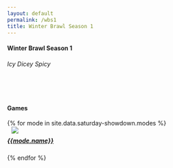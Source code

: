 ```yaml
---
layout: default
permalink: /wbs1
title: Winter Brawl Season 1
---
```


<div class="row">
    <div class="col s12 center-align bg-light-ice">
        <h4 class="logo-text">Winter Brawl Season 1</h4>
        <h6 class="logo-sub-text">Icy Dicey Spicy</h6>
        <br>
    </div>
</div>
<div class="container"> 
    <div class="row">
        <div class="col s12 m12 l12 center-align">
            <script type="text/javascript" src="/assets/js/timer.js"></script>
            <div id="clockdiv">
              <div>
                <span class="days"></span>
              </div>
              <div>
                <span class="hours"></span>
              </div>
              <div>
                <span class="minutes"></span>
              </div>
              <div class="">
                <span class="seconds"></span>
              </div>
            </div>
            <script>
                var deadline = new Date("2021-01-02T13:00:00.000+00:00");
                initializeClock('clockdiv', deadline);
            </script>
        </div>
        <div class="col s12 m12 l12 center-align">
            <br>
            <div class="divider thin-winter-shadow full-width"></div>
            <h4 class="dark-winter-text logo-text">Games</h4>
        </div>
        {% for mode in site.data.saturday-showdown.modes %}
        <div class="col s12 m8 offset-m2 l6 bg-light-ice" style="
    border-radius: 3px;">
            <div class="card" style="background-color:#{{mode.color}};">
                <a class="activator" href="{{site.url}}/{{mode.url}}">
                <div class="card-content header-slim row valign-wrapper">
                    <div class="col s2" style="margin-left: 10px;">
                        <img class="responsive-img logo-img" src="/assets/img/modes/{{mode.resource}}.png"> <!-- notice the "circle" class -->
                    </div>
                    <div class="col s10">
                        <h5 class="brawl-text white-text" style="margin-top: 0.456rem">
                            {{mode.name}}
                        </h5>
                    </div>
                </div>
                </a>
            </div>
        </div>
        {% endfor %}
    </div>
    <br><br><br>
</div>